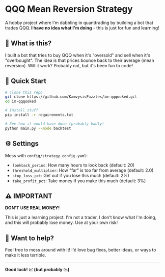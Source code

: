 # QQQ Mean Reversion Strategy

A hobby project where I'm dabbling in quanttrading by building a bot that trades QQQ. **I have no idea what I'm doing** - this is just for fun and learning!

## 🤔 What is this?

I built a bot that tries to buy QQQ when it's "oversold" and sell when it's "overbought". The idea is that prices bounce back to their average (mean reversion). Will it work? Probably not, but it's been fun to code!

## 🚀 Quick Start

```bash
# Clone this repo
git clone https://github.com/KamvysisPuzzles/im-qqqooked.git
cd im-qqqooked

# Install stuff
pip install -r requirements.txt

# See how it would have done (probably badly)
python main.py --mode backtest
```

## ⚙️ Settings

Mess with `config/strategy_config.yaml`:
- `lookback_period`: How many hours to look back (default: 20)
- `threshold_multiplier`: How "far" is too far from average (default: 2.0)
- `stop_loss_pct`: Get out if you lose this much (default: 2%)
- `take_profit_pct`: Take money if you make this much (default: 3%)

## ⚠️ IMPORTANT

**DON'T USE REAL MONEY!** 

This is just a learning project. I'm not a trader, I don't know what I'm doing, and this will probably lose money. Use at your own risk!

## 🤝 Want to help?

Feel free to mess around with it! I'd love bug fixes, better ideas, or ways to make it less terrible.

---

**Good luck! 📈 (but probably 📉)**
